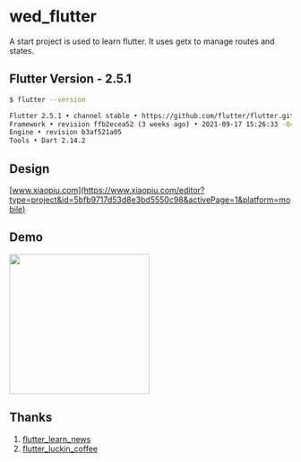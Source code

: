 # wed_flutter

A start project is used to learn flutter. It uses getx to manage routes and states.


## Flutter Version - 2.5.1

```sh
$ flutter --version

Flutter 2.5.1 • channel stable • https://github.com/flutter/flutter.git
Framework • revision ffb2ecea52 (3 weeks ago) • 2021-09-17 15:26:33 -0400
Engine • revision b3af521a05
Tools • Dart 2.14.2
```


## Design  

[www.xiaopiu.com](https://www.xiaopiu.com/editor?type=project&id=5bfb9717d53d8e3bd5550c98&activePage=1&platform=mobile)

## Demo  

<img src="demo/demo.gif" width="250">

## Thanks

1. [flutter_learn_news](https://github.com/ducafecat/flutter_learn_news)
2. [flutter_luckin_coffee](https://gitee.com/meetqy/flutter_luckin_coffee)



